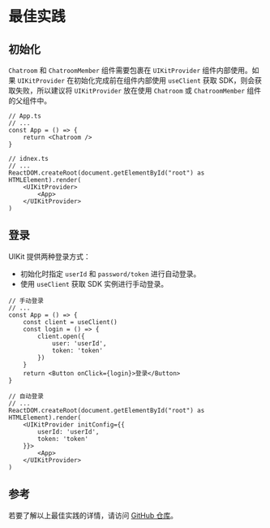 # 最佳实践

<Toc />

## 初始化

`Chatroom` 和 `ChatroomMember` 组件需要包裹在 `UIKitProvider` 组件内部使用。如果 `UIKitProvider` 在初始化完成前在组件内部使用 `useClient` 获取 SDK，则会获取失败，所以建议将 `UIKitProvider` 放在使用 `Chatroom` 或 `ChatroomMember` 组件的父组件中。

```tsx
// App.ts
// ...
const App = () => {
    return <Chatroom />
}

// idnex.ts
// ...
ReactDOM.createRoot(document.getElementById("root") as HTMLElement).render(
    <UIKitProvider>
        <App>
    </UIKitProvider>
)
```

## 登录

UIKit 提供两种登录方式：

- 初始化时指定 `userId` 和 `password/token` 进行自动登录。
- 使用 `useClient` 获取 SDK 实例进行手动登录。

```tsx
// 手动登录
// ...
const App = () => {
    const client = useClient()
    const login = () => {
        client.open({
            user: 'userId',
            token: 'token'
        })
    }
    return <Button onClick={login}>登录</Button>
}

// 自动登录
// ...
ReactDOM.createRoot(document.getElementById("root") as HTMLElement).render(
    <UIKitProvider initConfig={{
        userId: 'userId',
        token: 'token'
    }}>
        <App>
    </UIKitProvider>
)
```

## 参考

若要了解以上最佳实践的详情，请访问 [GitHub 仓库](https://github.com/easemob/ChatroomDemo/tree/dev/WEB/ChatroomDemo)。
